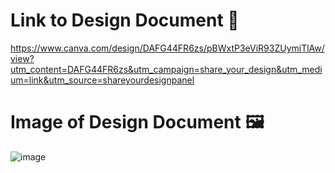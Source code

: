 # Link to Design Document 🔗
https://www.canva.com/design/DAFG44FR6zs/pBWxtP3eViR93ZUymiTlAw/view?utm_content=DAFG44FR6zs&utm_campaign=share_your_design&utm_medium=link&utm_source=shareyourdesignpanel

# Image of Design Document 🖼️
![image](https://user-images.githubusercontent.com/72311728/209414073-36057f43-117e-4e13-8e02-1638bf6115e0.png)
